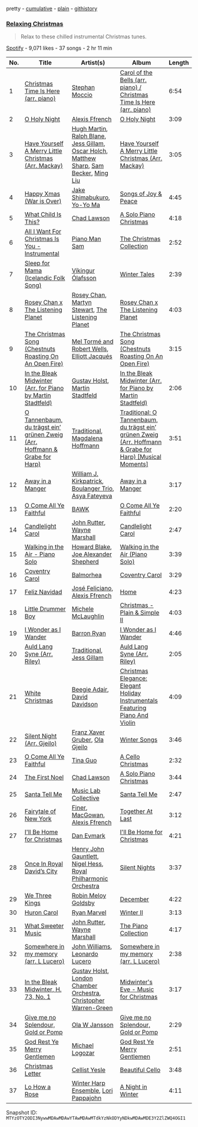 pretty - [cumulative](/playlists/cumulative/37i9dQZF1DX6pJ4E78jhBi.md) - [plain](/playlists/plain/37i9dQZF1DX6pJ4E78jhBi) - [githistory](https://github.githistory.xyz/mackorone/spotify-playlist-archive/blob/main/playlists/plain/37i9dQZF1DX6pJ4E78jhBi)

### [Relaxing Christmas](https://open.spotify.com/playlist/37i9dQZF1DX6pJ4E78jhBi)

> Relax to these chilled instrumental Christmas tunes.

[Spotify](https://open.spotify.com/user/spotify) - 9,071 likes - 37 songs - 2 hr 11 min

| No. | Title | Artist(s) | Album | Length |
|---|---|---|---|---|
| 1 | [Christmas Time Is Here \(arr\. piano\)](https://open.spotify.com/track/4IGPENN8Ou2Q4MFbXKwt8l) | [Stephan Moccio](https://open.spotify.com/artist/25s9H1JQmTu3iuFzpXWUIg) | [Carol of the Bells \(arr\. piano\) / Christmas Time Is Here \(arr\. piano\)](https://open.spotify.com/album/5vYP61VuwDOFaqRfUtrhf7) | 6:54 |
| 2 | [O Holy Night](https://open.spotify.com/track/3vHRNs120gcWRfv5Tcvqfi) | [Alexis Ffrench](https://open.spotify.com/artist/58R31AvN8JMHM7xkNpVLjX) | [O Holy Night](https://open.spotify.com/album/7ysRwKlllMX84dE2tSSXWQ) | 3:09 |
| 3 | [Have Yourself A Merry Little Christmas \(Arr\. Mackay\)](https://open.spotify.com/track/6oDXX38npeVEQhDMIkdXcM) | [Hugh Martin](https://open.spotify.com/artist/4n5HR9kS4Dhl1t685XlDhW), [Ralph Blane](https://open.spotify.com/artist/1iIajqbWEB7WRQUjzrz4qL), [Jess Gillam](https://open.spotify.com/artist/41OHse5xHr1E6wceODGrPB), [Oscar Holch](https://open.spotify.com/artist/0yAcZP2jxBzykyUu92Wm2Z), [Matthew Sharp](https://open.spotify.com/artist/0IivBy8bFH9oN4N5wWmGz7), [Sam Becker](https://open.spotify.com/artist/73hqztzJdaRVSQVgifV7MT), [Ming Liu](https://open.spotify.com/artist/1y6zFseZunoGSLcUk161Le) | [Have Yourself A Merry Little Christmas \(Arr\. Mackay\)](https://open.spotify.com/album/2VU6vUsCJNXjuVKpvJlgJP) | 3:05 |
| 4 | [Happy Xmas \(War is Over\)](https://open.spotify.com/track/4nC5Ap034pzhNT7vfqGRpE) | [Jake Shimabukuro](https://open.spotify.com/artist/69NjH5MsRLr0CX0zSlGmN3), [Yo\-Yo Ma](https://open.spotify.com/artist/5Dl3HXZjG6ZOWT5cV375lk) | [Songs of Joy & Peace](https://open.spotify.com/album/02kLBmx8yfEhWw8NJcwg10) | 4:45 |
| 5 | [What Child Is This?](https://open.spotify.com/track/23zCWNIS8w4Bhi9Es2E5uh) | [Chad Lawson](https://open.spotify.com/artist/72uoxerTvAd7x3cbfYmNc8) | [A Solo Piano Christmas](https://open.spotify.com/album/2bG3qQqkhWssPLeGtEwvzY) | 4:18 |
| 6 | [All I Want For Christmas Is You \- Instrumental](https://open.spotify.com/track/4FrdCx26BQaktGdIkkbthy) | [Piano Man Sam](https://open.spotify.com/artist/7JJqk0ASV8zGJiBnrQUSbI) | [The Christmas Collection](https://open.spotify.com/album/0IlX79HsNRwWdpRgtZ0qlS) | 2:52 |
| 7 | [Sleep for Mama \(Icelandic Folk Song\)](https://open.spotify.com/track/2xI6xvh6At0gjyLeiMP9RC) | [Víkingur Ólafsson](https://open.spotify.com/artist/0iqgjl0OG3z53PZVIB7ZyD) | [Winter Tales](https://open.spotify.com/album/3o8RQHt67qDlpA3JRo59Pl) | 2:39 |
| 8 | [Rosey Chan x The Listening Planet](https://open.spotify.com/track/3B6XD4wi46t80Cop4H6lEk) | [Rosey Chan](https://open.spotify.com/artist/1u8TRAmMBFoaqor9uJyyXR), [Martyn Stewart](https://open.spotify.com/artist/4GHeZKzTmN708NW4jeold9), [The Listening Planet](https://open.spotify.com/artist/0ibpxyRfuKDpHxLbMzji2Y) | [Rosey Chan x The Listening Planet](https://open.spotify.com/album/5F4wY7c0LzSy0KKxBCOwOG) | 4:03 |
| 9 | [The Christmas Song \(Chestnuts Roasting On An Open Fire\)](https://open.spotify.com/track/1oGv4rDnVsy1gjRe8xkzEz) | [Mel Tormé and Robert Wells](https://open.spotify.com/artist/2OsA2lCQCoBnZieSdGUVfN), [Elliott Jacqués](https://open.spotify.com/artist/22WxwAyT9U9wWsKA7ToO7K) | [The Christmas Song \(Chestnuts Roasting On An Open Fire\)](https://open.spotify.com/album/5Alx7HeL1vtAV2crddvB3h) | 3:15 |
| 10 | [In the Bleak Midwinter \(Arr\. for Piano by Martin Stadtfeld\)](https://open.spotify.com/track/6dAWKg1egU4uBjLGj2EUL3) | [Gustav Holst](https://open.spotify.com/artist/5B7uXBeLc2TkR5Jk23qKIZ), [Martin Stadtfeld](https://open.spotify.com/artist/2Habwewg0ZpMr2YWSTANE9) | [In the Bleak Midwinter \(Arr\. for Piano by Martin Stadtfeld\)](https://open.spotify.com/album/6ud4LYbVUC9gd8EvKGOrWT) | 2:06 |
| 11 | [O Tannenbaum, du trägst ein’ grünen Zweig \(Arr\. Hoffmann & Grabe for Harp\)](https://open.spotify.com/track/74u9Z0LqZHsjIjLn8whyjx) | [Traditional](https://open.spotify.com/artist/1U5zgr455OGyIkLNXvDdrf), [Magdalena Hoffmann](https://open.spotify.com/artist/6Rq4dclwT2EHEG8lhvWqBT) | [Traditional: O Tannenbaum, du trägst ein’ grünen Zweig \(Arr\. Hoffmann & Grabe for Harp\) \[Musical Moments\]](https://open.spotify.com/album/1Fpts6LEM50PmN9UV1Dc5S) | 3:51 |
| 12 | [Away in a Manger](https://open.spotify.com/track/2Hhngl3KwlefHtY0hORMH4) | [William J\. Kirkpatrick](https://open.spotify.com/artist/0IyFf7sJynolp1a7Ck79u9), [Boulanger Trio](https://open.spotify.com/artist/347x9Hh12BrOdcCwMxknoi), [Asya Fateyeva](https://open.spotify.com/artist/74CgMfXwxw0JvpVGFzXV99) | [Away in a Manger](https://open.spotify.com/album/3Ql5d9dIaefIyO4wMoV9PU) | 3:17 |
| 13 | [O Come All Ye Faithful](https://open.spotify.com/track/4WehDMVkpIxLPCltba3JFs) | [BAWK](https://open.spotify.com/artist/6cwnpm0nvjKlK4YayMGBl9) | [O Come All Ye Faithful](https://open.spotify.com/album/6pM5sjp8nekGKbMS6KDJ9i) | 2:20 |
| 14 | [Candlelight Carol](https://open.spotify.com/track/79iIraI9M4e0zWht6rE50N) | [John Rutter](https://open.spotify.com/artist/0qlhpgr87PEG89Jd5iRpxe), [Wayne Marshall](https://open.spotify.com/artist/79q1TT7yMwKjyLdE1LL16u) | [Candlelight Carol](https://open.spotify.com/album/1Dttw1GpfmxFcz48e46STq) | 2:47 |
| 15 | [Walking in the Air \- Piano Solo](https://open.spotify.com/track/1s7kwpJPuBhHVO0WuEgFmE) | [Howard Blake](https://open.spotify.com/artist/3Hf08nPu2dPY3sdngyHQei), [Joe Alexander Shepherd](https://open.spotify.com/artist/0LN3ADKCdqFQv7uJ1kZjBa) | [Walking in the Air \(Piano Solo\)](https://open.spotify.com/album/2OL3V55VQa6cl2QNpOXF2K) | 3:39 |
| 16 | [Coventry Carol](https://open.spotify.com/track/6MX93EaPA2m5YtMOxSlyvv) | [Balmorhea](https://open.spotify.com/artist/1U0FaHAc4fcwQcYEJFgkm9) | [Coventry Carol](https://open.spotify.com/album/3gNj1pBbG3MbswEnpdMDSl) | 3:29 |
| 17 | [Feliz Navidad](https://open.spotify.com/track/6fdLagw34w7uPH65UpGe7y) | [José Feliciano](https://open.spotify.com/artist/7K78lVZ8XzkjfRSI7570FF), [Alexis Ffrench](https://open.spotify.com/artist/58R31AvN8JMHM7xkNpVLjX) | [Home](https://open.spotify.com/album/0KEtzskgOyI7JeQGUkq5t1) | 4:23 |
| 18 | [Little Drummer Boy](https://open.spotify.com/track/5XrtgOxGZoczbEdIjCHNJp) | [Michele McLaughlin](https://open.spotify.com/artist/4FtcVLw0u7qvqrJYLHkHZn) | [Christmas \- Plain & Simple II](https://open.spotify.com/album/5iE7AiFYmKjsdUEAcntqX4) | 4:03 |
| 19 | [I Wonder as I Wander](https://open.spotify.com/track/4MgmjwYiDDj7h0MZF8Km5m) | [Barron Ryan](https://open.spotify.com/artist/4gj7WndN1VykJMR3z4j9to) | [I Wonder as I Wander](https://open.spotify.com/album/5djuC60i0uFWvVhYbGLvOe) | 4:46 |
| 20 | [Auld Lang Syne \(Arr\. Riley\)](https://open.spotify.com/track/0tjjiibhuoiPujMxlsDfQE) | [Traditional](https://open.spotify.com/artist/1U5zgr455OGyIkLNXvDdrf), [Jess Gillam](https://open.spotify.com/artist/41OHse5xHr1E6wceODGrPB) | [Auld Lang Syne \(Arr\. Riley\)](https://open.spotify.com/album/0yDhTV5nPwlTUPd2wlkTEk) | 2:05 |
| 21 | [White Christmas](https://open.spotify.com/track/6zrXZLbL6gPCVLeodyN0bd) | [Beegie Adair](https://open.spotify.com/artist/5gYIhpLwCYoxh3V8KANZpI), [David Davidson](https://open.spotify.com/artist/7aKDD7HslHdPuVECyvMqcI) | [Christmas Elegance: Elegant Holiday Instrumentals Featuring Piano And Violin](https://open.spotify.com/album/59iScT5hI7Gi59PE79QnHC) | 4:09 |
| 22 | [Silent Night \(Arr\. Gjeilo\)](https://open.spotify.com/track/52IYxMsVmlYNuluq0H4tS6) | [Franz Xaver Gruber](https://open.spotify.com/artist/395Z91yDQ05pkMbRKik18y), [Ola Gjeilo](https://open.spotify.com/artist/29lbSb4ujaVH5pHnQjFT0G) | [Winter Songs](https://open.spotify.com/album/2jFBT3xeFTFExf0p7nZPT6) | 3:46 |
| 23 | [O Come All Ye Faithful](https://open.spotify.com/track/6lNQuXMNa4qdkny0gzgbeV) | [Tina Guo](https://open.spotify.com/artist/46T4yCHjQfVxokuATj1SiV) | [A Cello Christmas](https://open.spotify.com/album/0pciEObXXUDRudyHwJrgj7) | 2:32 |
| 24 | [The First Noel](https://open.spotify.com/track/0f9O0RNskatv4lzUK6axjy) | [Chad Lawson](https://open.spotify.com/artist/72uoxerTvAd7x3cbfYmNc8) | [A Solo Piano Christmas](https://open.spotify.com/album/2bG3qQqkhWssPLeGtEwvzY) | 3:44 |
| 25 | [Santa Tell Me](https://open.spotify.com/track/2DCxWF4de4snGIze8xKw15) | [Music Lab Collective](https://open.spotify.com/artist/1ylcY77FWeSVQKh5et1VGp) | [Santa Tell Me](https://open.spotify.com/album/0OB5qNV3Nk6lbZpWNQI8jA) | 2:47 |
| 26 | [Fairytale of New York](https://open.spotify.com/track/2Lef0CHyds1JR5t8oPXXzw) | [Finer](https://open.spotify.com/artist/3yqe3yOVIhznLkPAa5BLYF), [MacGowan](https://open.spotify.com/artist/3YodJpFPfyv3k86DOoAJPQ), [Alexis Ffrench](https://open.spotify.com/artist/58R31AvN8JMHM7xkNpVLjX) | [Together At Last](https://open.spotify.com/album/0XWsqCngjp9vAcDzr8dp9T) | 3:12 |
| 27 | [I'll Be Home for Christmas](https://open.spotify.com/track/5npbKR3fjmyfnYY1RtjxGc) | [Dan Evmark](https://open.spotify.com/artist/6u2qrVRsvJjOpbTYwH6Xsp) | [I'll Be Home for Christmas](https://open.spotify.com/album/6ABJT39u4YaKGD33L3080f) | 4:21 |
| 28 | [Once In Royal David’s City](https://open.spotify.com/track/1vr31htsP3k9idjJzbbT4n) | [Henry John Gauntlett](https://open.spotify.com/artist/0Ywn9U6rufDhKYfZanCr6c), [Nigel Hess](https://open.spotify.com/artist/6Yfm54ap3yAaipvsCodUbx), [Royal Philharmonic Orchestra](https://open.spotify.com/artist/0MvSBMGRQJY3mRwIbJsqF1) | [Silent Nights](https://open.spotify.com/album/6vjr6L0QWJ75MJXsctvx0C) | 3:37 |
| 29 | [We Three Kings](https://open.spotify.com/track/3wE6NC3et1CbZjcvWIQXUp) | [Robin Meloy Goldsby](https://open.spotify.com/artist/2ZS0eOeBhk5GgOetMqP7xb) | [December](https://open.spotify.com/album/4x04WzKXt5q1tqUf5Eais1) | 4:22 |
| 30 | [Huron Carol](https://open.spotify.com/track/7dkXnwn1iKD6DZ28gA5OY5) | [Ryan Marvel](https://open.spotify.com/artist/1QRBlM1kbpn7HsF42YKSY2) | [Winter II](https://open.spotify.com/album/1ikrIy4vNGnTWENBzXIdq9) | 3:13 |
| 31 | [What Sweeter Music](https://open.spotify.com/track/22TtoL9ogBV2B4eHK01924) | [John Rutter](https://open.spotify.com/artist/0qlhpgr87PEG89Jd5iRpxe), [Wayne Marshall](https://open.spotify.com/artist/79q1TT7yMwKjyLdE1LL16u) | [The Piano Collection](https://open.spotify.com/album/13QCcMPgbmg9FZROLvenU3) | 4:17 |
| 32 | [Somewhere in my memory \(arr\. L Lucero\)](https://open.spotify.com/track/2823E8fmJUEw1j47EUXlfo) | [John Williams](https://open.spotify.com/artist/31xTJIxkX0eWMARvDuTyZl), [Leonardo Lucero](https://open.spotify.com/artist/0RmoXT2viR9SdWDQznufRE) | [Somewhere in my memory \(arr\. L Lucero\)](https://open.spotify.com/album/02boQxTnksOLSOSCFOCSKd) | 2:38 |
| 33 | [In the Bleak Midwinter, H\. 73, No\. 1](https://open.spotify.com/track/1wrHwFpnwV4snllIwRMa1y) | [Gustav Holst](https://open.spotify.com/artist/5B7uXBeLc2TkR5Jk23qKIZ), [London Chamber Orchestra](https://open.spotify.com/artist/1ucDa7qmi9SfqfSqES9iXZ), [Christopher Warren\-Green](https://open.spotify.com/artist/6exISmHxzPKtfKOWwkVHwK) | [Midwinter's Eve \- Music for Christmas](https://open.spotify.com/album/7DOdHPkADua4PT6yyP60GE) | 3:17 |
| 34 | [Give me no Splendour, Gold or Pomp](https://open.spotify.com/track/48HpzCZRKhMWKvOI3Ic0rl) | [Ola W Jansson](https://open.spotify.com/artist/4hoFdBmz4b5NykkV0SCEVz) | [Give me no Splendour, Gold or Pomp](https://open.spotify.com/album/2oy471jjrzeyB6AAWle1sL) | 2:29 |
| 35 | [God Rest Ye Merry Gentlemen](https://open.spotify.com/track/3K2FgVaJdVXREA2Jqtklz4) | [Michael Logozar](https://open.spotify.com/artist/3CdSdPQ1G7MjoUWr3Hm2P2) | [God Rest Ye Merry Gentlemen](https://open.spotify.com/album/5ZewnnB7qrA7r5eK4zQxMB) | 2:51 |
| 36 | [Christmas Letter](https://open.spotify.com/track/3oFDysBX3TkBDmy5cZuxJP) | [Cellist Yesle](https://open.spotify.com/artist/1EPr2hpZSt3xNbeXEyBEbj) | [Beautiful Cello](https://open.spotify.com/album/0mUUsd64PlYJuGsuSfyawn) | 3:48 |
| 37 | [Lo How a Rose](https://open.spotify.com/track/6iezLIgYm0LAQdLlRQzXC3) | [Winter Harp Ensemble](https://open.spotify.com/artist/4WX6y7CG68HnwLAwC2IkQw), [Lori Pappajohn](https://open.spotify.com/artist/61RcUdOwqcuSYE2rMLy0YL) | [A Night in Winter](https://open.spotify.com/album/5I28ceSFOIzyyEF3jGBVkf) | 4:11 |

Snapshot ID: `MTYzOTY2ODI3NywwMDAwMDAwYTAwMDAwMTdkYzNkODYyNDkwMDAwMDE3Y2ZlZWQ4OGI1`